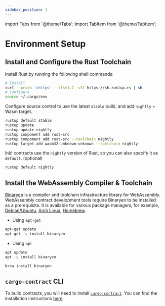```yaml
---
sidebar_position: 1
---
```


import Tabs from '@theme/Tabs';
import TabItem from '@theme/TabItem';

# Environment Setup

## Install and Configure the Rust Toolchain

Install Rust by running the following shell commands:

```bash
# Install
curl --proto '=https' --tlsv1.2 -sSf https://sh.rustup.rs | sh
# Configure
source ~/.cargo/env
```

Configure source control to use the latest `stable` build, and add `nightly` + Wasm target.

```bash
rustup default stable
rustup update
rustup update nightly
rustup component add rust-src
rustup component add rust-src --toolchain nightly
rustup target add wasm32-unknown-unknown --toolchain nightly
```

Ink! contracts use the `nightly` version of Rust, so you can also specify it as `default`. (optional)

```bash
rustup default nightly
```

## Install the WebAssembly Compiler & Toolchain

[Binaryen](https://github.com/WebAssembly/binaryen) is a compiler and toolchain infrastructure library for WebAssembly.
WebAssembly contract development tools require Binaryen to be installed as a prerequisite.
It is available for various package managers, for example, [Debian/Ubuntu](https://tracker.debian.org/pkg/binaryen), [Arch Linux](https://archlinux.org/packages/community/x86_64/binaryen/), [Homebrew](https://formulae.brew.sh/formula/binaryen).

<Tabs>
<TabItem value="Debian/Ubuntu" label="Debian/Ubuntu" default>

- Using `apt-get`
```sh
apt-get update
apt-get -y install binaryen
```

- Using `apt`
```sh
apt update
apt -y install binaryen
```

</TabItem>

<TabItem value="MacOS" label="MacOS" default>

```sh
brew install binaryen
```

</TabItem>
</Tabs>


## `cargo-contract` CLI

To build contracts, you will need to install [`cargo-contract`](https://github.com/paritytech/cargo-contract). You can find the installation instructions [here](https://github.com/paritytech/cargo-contract#installation).

